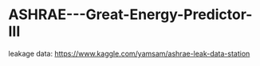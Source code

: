 # ASHRAE---Great-Energy-Predictor-III

leakage data: https://www.kaggle.com/yamsam/ashrae-leak-data-station
